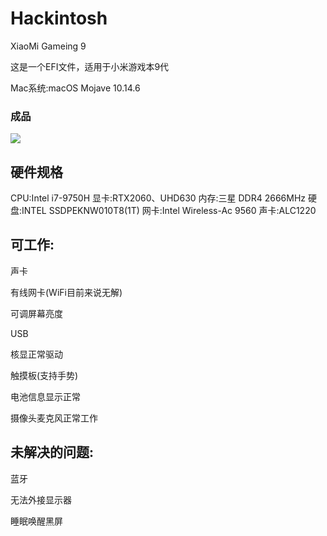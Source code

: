 # Hackintosh

XiaoMi Gameing 9


这是一个EFI文件，适用于小米游戏本9代

Mac系统:macOS Mojave 10.14.6

### 成品
![][image-1]

## 硬件规格
CPU:Intel i7-9750H
显卡:RTX2060、UHD630
内存:三星 DDR4 2666MHz 
硬盘:INTEL SSDPEKNW010T8(1T)
网卡:Intel Wireless-Ac 9560
声卡:ALC1220

## 可工作:
声卡

有线网卡(WiFi目前来说无解)

可调屏幕亮度

USB

核显正常驱动

触摸板(支持手势)

电池信息显示正常

摄像头麦克风正常工作

## 未解决的问题:
蓝牙

无法外接显示器

睡眠唤醒黑屏


[image-1]:	https://raw.githubusercontent.com/Lusky-Git/picture/master/Mac_Systeminfo.png?token=AMXC2CG5YSQRJ6YT4XHVLOK57IEWQ